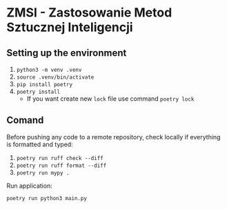 # ZMSI - Zastosowanie Metod Sztucznej Inteligencji

## Setting up the environment

1. `python3 -m venv .venv`
2. `source .venv/bin/activate`
3. `pip install poetry`
4. `poetry install`
    - If you want create new `lock` file use command `poetry lock`

## Comand
Before pushing any code to a remote repository, check locally if everything is formatted and typed:
1. `poetry run ruff check --diff`
2. `poetry run ruff format --diff`
3. `poetry run mypy .`

Run application:

`poetry run python3 main.py`
